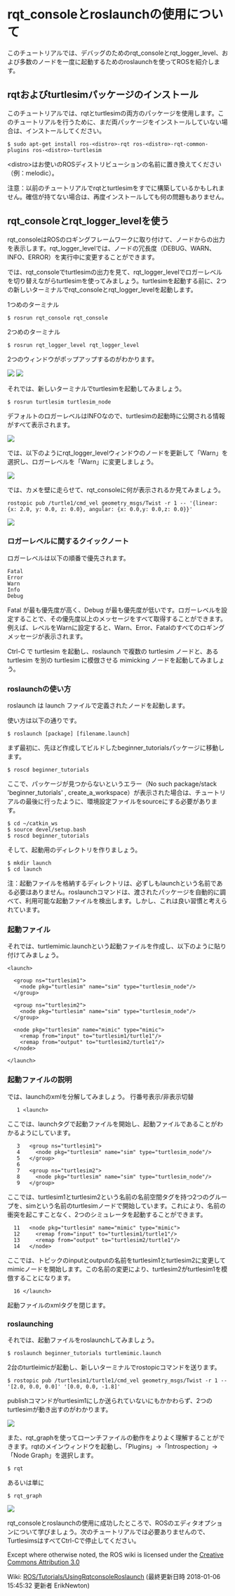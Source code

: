 # rqt_consoleとroslaunchの使用について

このチュートリアルでは、デバッグのためのrqt_consoleとrqt_logger_level、および多数のノードを一度に起動するためのroslaunchを使ってROSを紹介します。

## rqtおよびturtlesimパッケージのインストール

このチュートリアルでは、rqtとturtlesimの両方のパッケージを使用します。このチュートリアルを行うために、まだ両パッケージをインストールしていない場合は、インストールしてください。

```
$ sudo apt-get install ros-<distro>-rqt ros-<distro>-rqt-common-plugins ros-<distro>-turtlesim
```

\<distro\>はお使いのROSディストリビューションの名前に置き換えてください（例：melodic）。

注意：以前のチュートリアルでrqtとturtlesimをすでに構築しているかもしれません。確信が持てない場合は、再度インストールしても何の問題もありません。

## rqt_consoleとrqt_logger_levelを使う

rqt_consoleはROSのロギングフレームワークに取り付けて、ノードからの出力を表示します。rqt_logger_levelでは、ノードの冗長度（DEBUG、WARN、INFO、ERROR）を実行中に変更することができます。

では、rqt_consoleでturtlesimの出力を見て、rqt_logger_levelでロガーレベルを切り替えながらturtlesimを使ってみましょう。turtlesimを起動する前に、2つの新しいターミナルでrqt_consoleとrqt_logger_levelを起動します。

1つめのターミナル

```
$ rosrun rqt_console rqt_console
```

2つめのターミナル

```
$ rosrun rqt_logger_level rqt_logger_level
```

2つのウィンドウがポップアップするのがわかります。

<img src="http://wiki.ros.org/ROS/Tutorials/UsingRqtconsoleRoslaunch?action=AttachFile&do=get&target=rqt_console%28start%29.png">

<img src="http://wiki.ros.org/ROS/Tutorials/UsingRqtconsoleRoslaunch?action=AttachFile&do=get&target=rqt_logger_level.png">

それでは、新しいターミナルでturtlesimを起動してみましょう。

```
$ rosrun turtlesim turtlesim_node
```

デフォルトのロガーレベルはINFOなので、turtlesimの起動時に公開される情報がすべて表示されます。

<img src="http://wiki.ros.org/ROS/Tutorials/UsingRqtconsoleRoslaunch?action=AttachFile&do=get&target=rqt_console%28turtlesimstart%29.png">

では、以下のようにrqt_logger_levelウィンドウのノードを更新して「Warn」を選択し、ロガーレベルを「Warn」に変更しましょう。

<img src="http://wiki.ros.org/ROS/Tutorials/UsingRqtconsoleRoslaunch?action=AttachFile&do=get&target=rqt_logger_level%28error%29.png">

では、カメを壁に走らせて、rqt_consoleに何が表示されるか見てみましょう。

```
rostopic pub /turtle1/cmd_vel geometry_msgs/Twist -r 1 -- '{linear: {x: 2.0, y: 0.0, z: 0.0}, angular: {x: 0.0,y: 0.0,z: 0.0}}'
```

<img src="http://wiki.ros.org/ROS/Tutorials/UsingRqtconsoleRoslaunch?action=AttachFile&do=get&target=rqt_console%28turtlesimerror%29.png">

### ロガーレベルに関するクイックノート

ロガーレベルは以下の順番で優先されます。

```
Fatal
Error
Warn
Info
Debug
```

Fatal が最も優先度が高く、Debug が最も優先度が低いです。ロガーレベルを設定することで、その優先度以上のメッセージをすべて取得することができます。例えば、レベルをWarnに設定すると、Warn、Error、Fatalのすべてのロギングメッセージが表示されます。

Ctrl-C で turtlesim を起動し、roslaunch で複数の turtlesim ノードと、ある turtlesim を別の turtlesim に模倣させる mimicking ノードを起動してみましょう。

### roslaunchの使い方

roslaunch は launch ファイルで定義されたノードを起動します。

使い方は以下の通りです。

```
$ roslaunch [package] [filename.launch]
```

まず最初に、先ほど作成してビルドしたbeginner_tutorialsパッケージに移動します。

```
$ roscd beginner_tutorials
```

ここで、パッケージが見つからないというエラー（No such package/stack 'beginner_tutorials' , create_a_workspace）が表示された場合は、チュートリアルの最後に行ったように、環境設定ファイルをsourceにする必要があります。

```
$ cd ~/catkin_ws
$ source devel/setup.bash
$ roscd beginner_tutorials
```

そして、起動用のディレクトリを作りましょう。

```
$ mkdir launch
$ cd launch
```

注：起動ファイルを格納するディレクトリは、必ずしもlaunchという名前である必要はありません。roslaunchコマンドは、渡されたパッケージを自動的に調べて、利用可能な起動ファイルを検出します。しかし、これは良い習慣と考えられています。

### 起動ファイル

それでは、turtlemimic.launchという起動ファイルを作成し、以下のように貼り付けてみましょう。

```
<launch>

  <group ns="turtlesim1">
    <node pkg="turtlesim" name="sim" type="turtlesim_node"/>
  </group>

  <group ns="turtlesim2">
    <node pkg="turtlesim" name="sim" type="turtlesim_node"/>
  </group>

  <node pkg="turtlesim" name="mimic" type="mimic">
    <remap from="input" to="turtlesim1/turtle1"/>
    <remap from="output" to="turtlesim2/turtle1"/>
  </node>

</launch>
```

### 起動ファイルの説明

では、launchのxmlを分解してみましょう。
行番号表示/非表示切替

```
   1 <launch>
```

ここでは、launchタグで起動ファイルを開始し、起動ファイルであることがわかるようにしています。

```
   3   <group ns="turtlesim1">
   4     <node pkg="turtlesim" name="sim" type="turtlesim_node"/>
   5   </group>
   6 
   7   <group ns="turtlesim2">
   8     <node pkg="turtlesim" name="sim" type="turtlesim_node"/>
   9   </group>
```

ここでは、turtlesim1とturtlesim2という名前の名前空間タグを持つ2つのグループを、simという名前のturtlesimノードで開始しています。これにより、名前の衝突を起こすことなく、2つのシミュレータを起動することができます。

```
  11   <node pkg="turtlesim" name="mimic" type="mimic">
  12     <remap from="input" to="turtlesim1/turtle1"/>
  13     <remap from="output" to="turtlesim2/turtle1"/>
  14   </node>
```

ここでは、トピックのinputとoutputの名前をturtlesim1とturtlesim2に変更してmimicノードを開始します。この名前の変更により、turtlesim2がturtlesim1を模倣することになります。

```
  16 </launch>
```

起動ファイルのxmlタグを閉じます。

### roslaunching

それでは、起動ファイルをroslaunchしてみましょう。

```
$ roslaunch beginner_tutorials turtlemimic.launch
```

2台のturtleimicが起動し、新しいターミナルでrostopicコマンドを送ります。

```
$ rostopic pub /turtlesim1/turtle1/cmd_vel geometry_msgs/Twist -r 1 -- '[2.0, 0.0, 0.0]' '[0.0, 0.0, -1.8]'
```

publishコマンドがturtlesim1にしか送られていないにもかかわらず、2つのturtlesimが動き出すのがわかります。

<img src="http://wiki.ros.org/ROS/Tutorials/UsingRqtconsoleRoslaunch?action=AttachFile&do=get&target=mimic.png">

また、rqt_graphを使ってローンチファイルの動作をよりよく理解することができます。rqtのメインウィンドウを起動し、「Plugins」→「Introspection」→「Node Graph」を選択します。

```
$ rqt
```

あるいは単に

```
$ rqt_graph
```

<img src="http://wiki.ros.org/ROS/Tutorials/UsingRqtconsoleRoslaunch?action=AttachFile&do=get&target=mimiclaunch.jpg">


rqt_consoleとroslaunchの使用に成功したところで、ROSのエディタオプションについて学びましょう。次のチュートリアルでは必要ありませんので、TurtlesimsはすべてCtrl-Cで停止してください。

Except where otherwise noted, the ROS wiki is licensed under the
[Creative Commons Attribution 3.0](http://creativecommons.org/licenses/by/3.0/)

Wiki: [ROS/Tutorials/UsingRqtconsoleRoslaunch](http://wiki.ros.org/ROS/Tutorials/UsingRqtconsoleRoslaunch) (最終更新日時 2018-01-06 15:45:32 更新者 ErikNewton)
